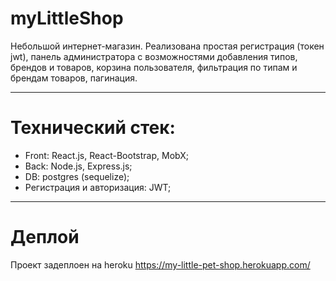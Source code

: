 # myLittleShop
Небольшой интернет-магазин.
Реализована простая регистрация (токен jwt), панель администратора с возможностями добавления типов, брендов и товаров, корзина пользователя, фильтрация по типам и брендам товаров, пагинация. 
____

# Технический стек:
- Front: React.js, React-Bootstrap, MobX;
- Back: Node.js, Express.js;
- DB: postgres (sequelize);
- Регистрация и авторизация: JWT;
____

# Деплой
Проект задеплоен на heroku
https://my-little-pet-shop.herokuapp.com/
